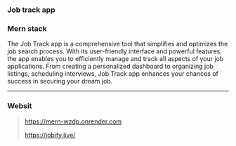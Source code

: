### Job track app

### Mern stack

The Job Track app is a comprehensive tool that simplifies and optimizes the job search process. With its user-friendly interface and powerful features, the app enables you to efficiently manage and track all aspects of your job applications. From creating a personalized dashboard to organizing job listings, scheduling interviews, Job Track app enhances your chances of success in securing your dream job.
***
### Websit
> https://mern-wzdp.onrender.com
> 
> https://jobify.live/
